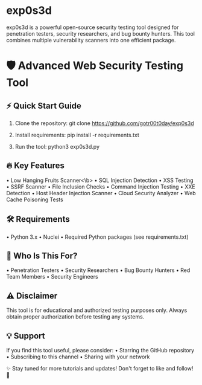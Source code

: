 # exp0s3d
exp0s3d is a powerful open-source security testing tool designed for penetration testers, security researchers, and bug bounty hunters. This tool combines multiple vulnerability scanners into one efficient package.

🛡️ Advanced Web Security Testing Tool
==================================================

⚡ Quick Start Guide
------------------
1. Clone the repository:
   git clone https://github.com/gotr00t0day/exp0s3d

2. Install requirements:
   pip install -r requirements.txt

3. Run the tool:
   python3 exp0s3d.py

🔥 Key Features
-------------
• Low Hanging Fruits Scanner<\b>
• SQL Injection Detection
• XSS Testing
• SSRF Scanner
• File Inclusion Checks
• Command Injection Testing
• XXE Detection
• Host Header Injection Scanner
• Cloud Security Analyzer
• Web Cache Poisoning Tests

🛠️ Requirements
-------------
• Python 3.x
• Nuclei
• Required Python packages (see requirements.txt)

🎯 Who Is This For?
----------------
• Penetration Testers
• Security Researchers
• Bug Bounty Hunters
• Red Team Members
• Security Engineers

⚠️ Disclaimer
-----------
This tool is for educational and authorized testing purposes only. Always obtain proper authorization before testing any systems.

💡 Support
--------
If you find this tool useful, please consider:
• Starring the GitHub repository
• Subscribing to this channel
• Sharing with your network

✨ Stay tuned for more tutorials and updates! Don't forget to like and follow! 🔔

